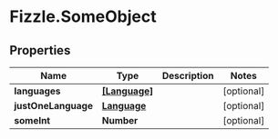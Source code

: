 # Fizzle.SomeObject

## Properties
Name | Type | Description | Notes
------------ | ------------- | ------------- | -------------
**languages** | [**[Language]**](Language.md) |  | [optional] 
**justOneLanguage** | [**Language**](Language.md) |  | [optional] 
**someInt** | **Number** |  | [optional] 


